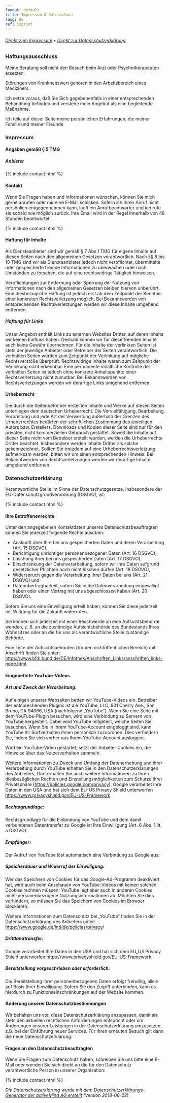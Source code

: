```yaml
---
layout: default
title: Impressum & Datenschutz
lang: de
ref: imprint
---
```


###### [Direkt zum Impressum](#impressum) • [Direkt zur Datenschutzerklärung](#datenschutz)

### Haftungsausschluss

Meine Beratung soll nicht den Besuch beim Arzt oder Psychotherapeuten
ersetzen.

Störungen von Krankheitswert gehören in den Arbeitsbereich eines Mediziners.

Ich setze voraus, daß Sie Sich gegebenenfalls in einer entsprechenden
Behandlung befinden und verstehe mein Angebot als eine begleitende
Maßnahme.

Ich teile auf dieser Seite meine persönlichen Erfahrungen, die meiner
Familie und meiner Freunde

<h3 id="impressum">Impressum</h3>

#### Angaben gemäß § 5 TMG

##### Anbieter

{% include contact.html %}

#### Kontakt

Wenn Sie Fragen haben und Informationen wünschen, können Sie mich
gerne anrufen oder mir eine E-Mail schicken. Sofern ich Ihren Anruf nicht
persönlich entgegennehmen kann, läuft ein Anrufbeantworter und ich rufe
sie sobald wie möglich zurück. Ihre Email wird in der Regel innerhalb von
48 Stunden beantwortet.

{% include contact.html %}

#### Haftung für Inhalte

Als Diensteanbieter sind wir gemäß § 7 Abs.1 TMG für
eigene Inhalte auf diesen Seiten nach den allgemeinen
Gesetzen verantwortlich. Nach §§ 8 bis 10 TMG sind wir als
Diensteanbieter jedoch nicht verpflichtet, übermittelte oder
gespeicherte fremde Informationen zu überwachen oder
nach Umständen zu forschen, die auf eine rechtswidrige
Tätigkeit hinweisen.

Verpflichtungen zur Entfernung oder Sperrung der Nutzung
von Informationen nach den allgemeinen Gesetzen bleiben
hiervon unberührt. Eine diesbezügliche Haftung ist jedoch
erst ab dem Zeitpunkt der Kenntnis einer konkreten
Rechtsverletzung möglich. Bei Bekanntwerden von
entsprechenden Rechtsverletzungen werden wir diese
Inhalte umgehend entfernen.

##### Haftung für Links

Unser Angebot enthält Links zu externen Websites Dritter,
auf deren Inhalte wir keinen Einfluss haben. Deshalb können
wir für diese fremden Inhalte auch keine Gewähr
übernehmen. Für die Inhalte der verlinkten Seiten ist stets
der jeweilige Anbieter oder Betreiber der Seiten
verantwortlich. Die verlinkten Seiten wurden zum Zeitpunkt
der Verlinkung auf mögliche Rechtsverstöße überprüft.
Rechtswidrige Inhalte waren zum Zeitpunkt der Verlinkung
nicht erkennbar.
Eine permanente inhaltliche Kontrolle der verlinkten Seiten
ist jedoch ohne konkrete Anhaltspunkte einer
Rechtsverletzung nicht zumutbar. Bei Bekanntwerden von
Rechtsverletzungen werden wir derartige Links umgehend
entfernen.

#### Urheberrecht

Die durch die Seitenbetreiber erstellten Inhalte und Werke
auf diesen Seiten unterliegen dem deutschen Urheberrecht.
Die Vervielfältigung, Bearbeitung, Verbreitung und jede Art
der Verwertung außerhalb der Grenzen des Urheberrechtes
bedürfen der schriftlichen Zustimmung des jeweiligen Autors
bzw. Erstellers. Downloads und Kopien dieser Seite sind nur
für den privaten, nicht kommerziellen Gebrauch gestattet.
Soweit die Inhalte auf dieser Seite nicht vom Betreiber
erstellt wurden, werden die Urheberrechte Dritter beachtet.
Insbesondere werden Inhalte Dritter als solche
gekennzeichnet. Sollten Sie trotzdem auf eine
Urheberrechtsverletzung aufmerksam werden, bitten wir um
einen entsprechenden Hinweis. Bei Bekanntwerden von
Rechtsverletzungen werden wir derartige Inhalte umgehend
entfernen.

<h3 id="datenschutz">Datenschutzerklärung</h3>

Verantwortliche Stelle im Sinne der Datenschutzgesetze, insbesondere der EU-Datenschutzgrundverordnung (DSGVO), ist:

{% include contact.html %}

#### Ihre Betroffenenrechte

Unter den angegebenen Kontaktdaten unseres Datenschutzbeauftragten können Sie jederzeit folgende Rechte ausüben:

* Auskunft über Ihre bei uns gespeicherten Daten und deren Verarbeitung (Art. 15 DSGVO),
* Berichtigung unrichtiger personenbezogener Daten (Art. 16 DSGVO),
* Löschung Ihrer bei uns gespeicherten Daten (Art. 17 DSGVO),
* Einschränkung der Datenverarbeitung, sofern wir Ihre Daten aufgrund gesetzlicher Pflichten noch nicht löschen dürfen (Art. 18 DSGVO),
* Widerspruch gegen die Verarbeitung Ihrer Daten bei uns (Art. 21 DSGVO) und
* Datenübertragbarkeit, sofern Sie in die Datenverarbeitung eingewilligt haben oder einen Vertrag mit uns abgeschlossen haben (Art. 20 DSGVO).

Sofern Sie uns eine Einwilligung erteilt haben, können Sie diese jederzeit mit Wirkung für die Zukunft widerrufen.


Sie können sich jederzeit mit einer Beschwerde an eine Aufsichtsbehörde wenden, z. B. an die zuständige Aufsichtsbehörde des Bundeslands Ihres Wohnsitzes oder an die für uns als verantwortliche Stelle zuständige Behörde.


Eine Liste der Aufsichtsbehörden (für den nichtöffentlichen Bereich) mit Anschrift finden Sie unter:
<a href="https://www.bfdi.bund.de/DE/Infothek/Anschriften_Links/anschriften_links-node.html" target="_blank" rel="nofollow noopener">
https://www.bfdi.bund.de/DE/Infothek/Anschriften_Links/anschriften_links-node.html</a>.

#### Eingebettete YouTube-Videos

##### Art und Zweck der Verarbeitung:

Auf einigen unserer Webseiten betten wir YouTube-Videos ein. Betreiber der entsprechenden Plugins ist die YouTube, LLC, 901 Cherry Ave., San Bruno, CA 94066, USA (nachfolgend „YouTube“). Wenn Sie eine Seite mit dem YouTube-Plugin besuchen, wird eine Verbindung zu Servern von YouTube hergestellt. Dabei wird YouTube mitgeteilt, welche Seiten Sie besuchen. Wenn Sie in Ihrem YouTube-Account eingeloggt sind, kann YouTube Ihr Surfverhalten Ihnen persönlich zuzuordnen. Dies verhindern Sie, indem Sie sich vorher aus Ihrem YouTube-Account ausloggen.


Wird ein YouTube-Video gestartet, setzt der Anbieter Cookies ein, die Hinweise über das Nutzerverhalten sammeln.


Weitere Informationen zu Zweck und Umfang der Datenerhebung und ihrer Verarbeitung durch YouTube erhalten Sie in den Datenschutzerklärungen des Anbieters, Dort erhalten Sie auch weitere Informationen zu Ihren diesbezüglichen Rechten und Einstellungsmöglichkeiten zum Schutze Ihrer Privatsphäre (<a href="https://policies.google.com/privacy">https://policies.google.com/privacy</a>). Google verarbeitet Ihre Daten in den USA und hat sich dem EU-US Privacy Shield unterworfen https://www.privacyshield.gov/EU-US-Framework

##### Rechtsgrundlage:

Rechtsgrundlage für die Einbindung von YouTube und dem damit verbundenen Datentransfer zu Google ist Ihre Einwilligung (Art. 6 Abs. 1 lit. a DSGVO).

##### Empfänger:

Der Aufruf von YouTube löst automatisch eine Verbindung zu Google aus.

##### Speicherdauer und Widerruf der Einwilligung:

Wer das Speichern von Cookies für das Google-Ad-Programm deaktiviert hat, wird auch beim Anschauen von YouTube-Videos mit keinen solchen Cookies rechnen müssen. YouTube legt aber auch in anderen Cookies nicht-personenbezogene Nutzungsinformationen ab. Möchten Sie dies verhindern, so müssen Sie das Speichern von Cookies im Browser blockieren.


Weitere Informationen zum Datenschutz bei „YouTube“ finden Sie in der Datenschutzerklärung des Anbieters unter: <a href="https://www.google.de/intl/de/policies/privacy/">https://www.google.de/intl/de/policies/privacy/ </a>

##### Drittlandtransfer:

Google verarbeitet Ihre Daten in den USA und hat sich dem EU_US Privacy Shield unterworfen <a href="https://www.privacyshield.gov/EU-US-Framework">https://www.privacyshield.gov/EU-US-Framework</a>.

##### Bereitstellung vorgeschrieben oder erforderlich:

Die Bereitstellung Ihrer personenbezogenen Daten erfolgt freiwillig, allein auf Basis Ihrer Einwilligung. Sofern Sie den Zugriff unterbinden, kann es hierdurch zu Funktionseinschränkungen auf der Website kommen.

#### Änderung unserer Datenschutzbestimmungen

Wir behalten uns vor, diese Datenschutzerklärung anzupassen, damit sie stets den aktuellen rechtlichen Anforderungen entspricht oder um Änderungen unserer Leistungen in der Datenschutzerklärung umzusetzen, z.B. bei der Einführung neuer Services. Für Ihren erneuten Besuch gilt dann die neue Datenschutzerklärung.

#### Fragen an den Datenschutzbeauftragten

Wenn Sie Fragen zum Datenschutz haben, schreiben Sie uns bitte eine E-Mail oder wenden Sie sich direkt an die für den Datenschutz verantwortliche Person in unserer Organisation:

{% include contact.html %}

<em>Die Datenschutzerklärung wurde mit dem </em><em><a href="https://www.activemind.de/datenschutz/datenschutzhinweis-generator/" target="_blank" rel="noopener">Datenschutzerklärungs-Generator der activeMind AG erstellt</a> (Version 2018-06-22).</em>
